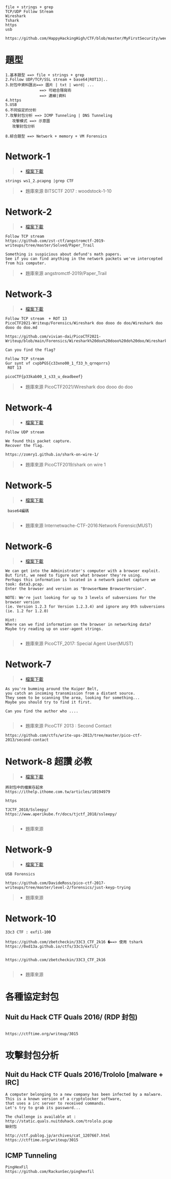 #
```
file + strings + grep
TCP/UDP Follow Stream
Wireshark
Tshark
https
usb
```
```
https://github.com/HappyHackingHigh/CTF/blob/master/MyFirstSecurity/week11_NetworkForensics.md
```
# 題型
```
1.基本題型 ==> file + strings + grep
2.Follow UDP/TCP/SSL stream + base64|ROT13|..
3.封包中資料匯出==> 圖片 | txt | word| ...
               ==> 可結合隱寫術
               ==> 連線|資料
4.https
5.USB
6.不同協定的分析
7.攻擊封包分析 ==> ICMP Tunneling | DNS Tunneling 
   攻擊模式 ==> 示意圖
   攻擊封包分析
   
8.綜合題型 ==> Network + memory + VM Forensics
```

# Network-1

>* [檔案下載](https://drive.google.com/file/d/1XSle05IGFHmEBTDFK71nS1VwpQupy0Bj/view?usp=sharing)

```
strings ws1_2.pcapng |grep CTF
```
>* 題庫來源  BITSCTF 2017 : woodstock-1-10

# Network-2


>* [檔案下載](https://drive.google.com/file/d/1uyJsGCqQhI6crFxCaBO32BEU5xzDq7yV/view?usp=sharing)

```
Follow TCP stream
https://github.com/zst-ctf/angstromctf-2019-writeups/tree/master/Solved/Paper_Trail
```
```
Something is suspicious about defund's math papers. 
See if you can find anything in the network packets we've intercepted from his computer.
```
>* 題庫來源 angstromctf-2019/Paper_Trail

# Network-3

>* [檔案下載](https://drive.google.com/file/d/18pJIJNTWrypUm9t9M0EaSkp2_x9p7ade/view?usp=sharing)


```
Follow TCP stream  + ROT 13
PicoCTF2021-Writeup/Forensics/Wireshark doo dooo do doo/Wireshark doo dooo do doo.md

https://github.com/vivian-dai/PicoCTF2021-Writeup/blob/main/Forensics/Wireshark%20doo%20dooo%20do%20doo/Wireshark%20doo%20dooo%20do%20doo.md
```
```
Can you find the flag? 
```
```
Follow TCP stream 
Gur synt vf cvpbPGS{c33xno00_1_f33_h_qrnqorrs}
 ROT 13

picoCTF{p33kab00_1_s33_u_deadbeef}
```
>* 題庫來源 PicoCTF2021/Wireshark doo dooo do doo


# Network-4


>* [檔案下載](https://drive.google.com/file/d/1p30BIo2rVotwy-uzf4HRNqZWPMKQcz8I/view?usp=sharing)
```
Follow UDP stream

We found this packet capture. 
Recover the flag.
```
```
https://zomry1.github.io/shark-on-wire-1/
```
>* 題庫來源 PicoCTF2019/shark on wire 1

# Network-5

>* [檔案下載]()
```
 base64編碼
```
```

```
>* 題庫來源 Internetwache-CTF-2016:Network Forensic(MUST)



# Network-6

>* [檔案下載]()


```
We can get into the Administrator's computer with a browser exploit.
But first, we need to figure out what browser they're using.
Perhaps this information is located in a network packet capture we took: data3.pcap.
Enter the browser and version as "BrowserName BrowserVersion".

NOTE: We're just looking for up to 3 levels of subversions for the browser version 
(ie. Version 1.2.3 for Version 1.2.3.4) and ignore any 0th subversions (ie. 1.2 for 1.2.0)

Hint:
Where can we find information on the browser in networking data?
Maybe try reading up on user-agent strings.
```
```

```
>* 題庫來源 PicoCTF_2017: Special Agent User(MUST)

# Network-7


>* [檔案下載](https://drive.google.com/file/d/1wxWi7PyVGYsXgyj87L6gY7a92gssIGdT/view?usp=sharing)
```
As you're bumming around the Kuiper Belt, 
you catch an incoming transmission from a distant source.
They seem to be scanning the area, looking for something...
Maybe you should try to find it first.

Can you find the author who ....
```
```

```
>* 題庫來源 PicoCTF 2013 : Second Contact
```
https://github.com/ctfs/write-ups-2013/tree/master/pico-ctf-2013/second-contact
```


# Network-8 超讚  必教
>* [檔案下載](https://drive.google.com/file/d/1MoQ7MuJKdjkoah5eqVo9IvnxlprRVKHK/view?usp=sharing)
```
將封包中的檔案存起來
https://ithelp.ithome.com.tw/articles/10194979
```
```
https

TJCTF_2018/Ssleepy/
https://www.aperikube.fr/docs/tjctf_2018/ssleepy/
```
```

```
>* 題庫來源 

# Network-9

>* [檔案下載]()
```
USB Forensics
```

```
https://github.com/DavideRoss/pico-ctf-2017-writeups/tree/master/level-2/forensics/just-keyp-trying
```
>* 題庫來源 
# Network-10
```
33c3 CTF : exfil-100

https://github.com/zbetcheckin/33C3_CTF_2k16 �==> 使用 tshark
https://0xd13a.github.io/ctfs/33c3/exfil/


https://github.com/zbetcheckin/33C3_CTF_2k16
```
```

```
>* 題庫來源 
# 各種協定封包
##  Nuit du Hack CTF Quals 2016/ (RDP 封包)
```

```
```
https://ctftime.org/writeup/3015
```
# 攻擊封包分析
## Nuit du Hack CTF Quals 2016/Trololo [malware + IRC]
```
A computer belonging to a new company has been infected by a malware. 
This is a known version of a cryptolocker software, 
that uses a irc server to received commands. 
Let's try to grab its password...

The challenge is available at : http://static.quals.nuitduhack.com/trololo.pcap
缺封包
```
```
http://ctf.publog.jp/archives/cat_1207667.html
https://ctftime.org/writeup/3015
```
## ICMP Tunneling
```
PingHexFil
https://github.com/RackunSec/pinghexfil
```
